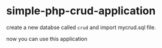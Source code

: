 # simple-php-crud-application

create a new databse called `crud` and import mycrud.sql file.

now you can use this application
